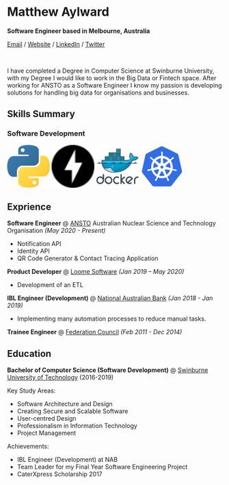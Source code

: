 # Matthew Aylward

**Software Engineer based in Melbourne, Australia** <br>

[Email](mailto:matthewtyleraylward@gmail.com) / [Website](matthewtyleraylward.com) / [LinkedIn](https://www.linkedin.com/in/matthew-aylward-78976965/) / [Twitter](https://twitter.com/Matthewtylerayl)

<br>

I have completed a Degree in Computer Science at Swinburne University, with my Degree I would like to work
in the Big Data or Fintech space. After working for ANSTO as a Software Engineer I know my passion is
developing solutions for handling big data for organisations and businesses.

## Skills Summary

### Software Development

<img src="https://raw.githubusercontent.com/Butch78/CV/main/logos/python.svg" width="100" height="100">
<img src="https://raw.githubusercontent.com/Butch78/CV/main/logos/fastapi.svg" width="100" height="100">
<img src="https://raw.githubusercontent.com/Butch78/CV/main/logos/docker-original-wordmark.svg" width="100" height="100">
<img src="https://raw.githubusercontent.com/Butch78/CV/main/logos/kubernets.svg" width="100" height="100"> <br>

## Exprience

**Software Engineer** @ [ANSTO](https://www.ansto.gov.au/products-services/work-us/industry-users/industry-access-clayton) Australian Nuclear Science and Technology Organisation _(May 2020 - Present)_

- Notification API
- Identity API
- QR Code Generator & Contact Tracing Application

**Product Developer** @ [Loome Software](https://loomesoftware.com/) _(Jan 2019 – May 2020)_

- Development of an ETL

**IBL Engineer (Development)** @ [National Australian Bank](https://www.nab.com.au/) _(Jan 2018 - Jan 2019)_

- Implementing many automation processes to reduce manual tasks.

**Trainee Engineer** @ [Federation Council](https://www.federationcouncil.nsw.gov.au/Home) _(Feb 2011 -  Dec 2014)_

## Education

**Bachelor of Computer Science (Software Development)** @ [Swinburne University of Technology](https://www.swinburne.edu.au/) (2016-2019)

Key Study Areas:

- Software Architecture and Design
- Creating Secure and Scalable Software
- User-centred Design
- Professionalism in Information Technology
- Project Management

Achievements:

- IBL Engineer (Development) at NAB
- Team Leader for my Final Year Software Engineering Project
- CaterXpress Scholarship 2017